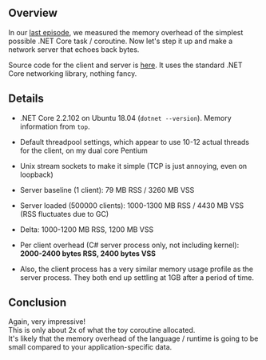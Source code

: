 ## Overview

In our [last episode](../dotnet_task_memory_usage/), we measured the memory
overhead of the simplest possible .NET Core task / coroutine.
Now let's step it up and make a network server that echoes back bytes.

Source code for the client and server is [here](Program.cs).
It uses the standard .NET Core networking library, nothing fancy.


## Details

* .NET Core 2.2.102 on Ubuntu 18.04 (`dotnet --version`).  Memory information from `top`.

* Default threadpool settings, which appear to use 10-12 actual threads for the client, on my dual core Pentium

* Unix stream sockets to make it simple (TCP is just annoying, even on loopback)

* Server baseline (1 client): 79 MB RSS / 3260 MB VSS

* Server loaded (500000 clients): 1000-1300 MB RSS / 4430 MB VSS (RSS fluctuates due to GC)

* Delta: 1000-1200 MB RSS, 1200 MB VSS

* Per client overhead (C# server process only, not including kernel): **2000-2400 bytes RSS, 2400 bytes VSS**

* Also, the client process has a very similar memory usage profile as the server process.  They both end up settling at 1GB after a period of time.


## Conclusion

Again, very impressive!  
This is only about 2x of what the toy coroutine allocated.  
It's likely that the memory overhead of the language / runtime is
going to be small compared to your application-specific data.
